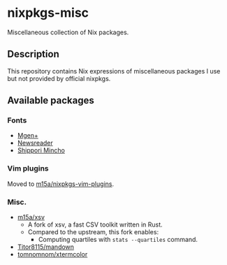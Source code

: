 # nixpkgs-misc

Miscellaneous collection of  Nix packages.

## Description

This repository contains Nix expressions of miscellaneous packages I use but
not provided by official nixpkgs.

## Available packages

### Fonts

- [Mgen+](http://jikasei.me/font/mgenplus/)
- [Newsreader](https://github.com/productiontype/Newsreader/)
- [Shippori Mincho](https://github.com/fontdasu/ShipporiMincho/)

### Vim plugins

Moved to [m15a/nixpkgs-vim-plugins](https://github.com/m15a/nixpkgs-vim-plugins).

### Misc.

- [m15a/xsv](https://github.com/m15a/xsv/tree/dev)
    * A fork of xsv, a fast CSV toolkit written in Rust.
    * Compared to the upstream, this fork enables:
        + Computing quartiles with `stats --quartiles` command.
- [Titor8115/mandown](https://github.com/Titor8115/mandown)
- [tomnomnom/xtermcolor](https://github.com/tomnomnom/xtermcolor)
